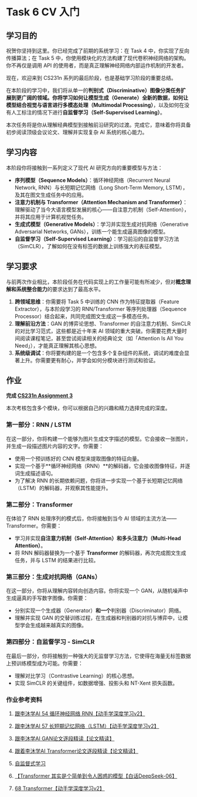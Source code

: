 # Task 6 CV 入门

## 学习目的

祝贺你坚持到这里。你已经完成了前期的系统学习：在 Task 4 中，你实现了反向传播算法；在 Task 5 中，你使用模块化的方法构建了现代卷积神经网络的架构。你不再仅是调用 API 的使用者，而是真正理解神经网络内部运作机制的开发者。

现在，欢迎来到 CS231n 系列的最后阶段，也是基础学习阶段的重要总结。

在本阶段的学习中，我们将从单一的**判别式（Discriminative）**图像分类任务扩展到更广阔的领域。你将学习如何让模型**生成（Generate）**全新的数据，如何让模型结合视觉与语言进行**多模态处理（Multimodal Processing）**，以及如何在没有人工标注的情况下进行**自监督学习（Self-Supervised Learning）**。

本次任务将是你从理解经典模型到接触前沿研究的过渡。完成它，意味着你将具备初步阅读顶级会议论文、理解并实现复杂 AI 系统的核心能力。

## 学习内容

本阶段你将接触到一系列定义了现代 AI 研究方向的重要模型与方法：

* **序列模型（Sequence Models）**：循环神经网络（Recurrent Neural Network, RNN）与长短期记忆网络（Long Short-Term Memory, LSTM），及其在图文生成任务中的应用。
* **注意力机制与 Transformer（Attention Mechanism and Transformer）**：理解驱动了当今大语言模型发展的核心——自注意力机制（Self-Attention），并将其应用于计算机视觉任务。
* **生成式模型（Generative Models）**：学习并实现生成对抗网络（Generative Adversarial Networks, GANs），训练一个能生成逼真图像的模型。
* **自监督学习（Self-Supervised Learning）**：学习前沿的自监督学习方法（SimCLR），了解如何在没有标签的数据上训练强大的表征模型。

## 学习要求

与前两次作业相比，本阶段任务在代码实现上的工作量可能有所减少，但对**概念理解和系统整合能力**的要求达到了最高水平。

1. **跨领域思维**：你需要将 Task 5 中训练的 CNN 作为特征提取器（Feature Extractor），与本阶段学习的 RNN/Transformer 等序列处理器（Sequence Processor）结合起来，共同完成图文生成这一多模态任务。
2. **理解前沿方法**：GAN 的博弈论思想、Transformer 的自注意力机制、SimCLR 的对比学习范式，这些都是近十年来 AI 领域的重大突破。你需要花费大量时间阅读课程笔记，甚至尝试阅读相关的经典论文（如「Attention Is All You Need」），才能真正理解其核心思想。
3. **系统级调试**：你将要构建的是一个包含多个复杂组件的系统，调试的难度会显著上升。你需要更有耐心，并学会如何分模块进行测试和验证。

## 作业

**完成 [CS231n Assignment 3](https://cs231n.github.io/assignments2025/assignment3/)**

本次考核包含多个模块，你可以根据自己的兴趣和精力选择完成的深度。

### 第一部分：RNN / LSTM

在这一部分，你将构建一个能够为图片生成文字描述的模型。它会接收一张图片，并生成一段描述图片内容的文字。你需要：

* 使用一个预训练好的 CNN 模型来提取图像的特征向量。
* 实现一个基于**循环神经网络（RNN）**的解码器，它会接收图像特征，并逐词生成描述语句。
* 为了解决 RNN 的长期依赖问题，你将进一步实现一个基于长短期记忆网络（LSTM）的解码器，并观察其性能提升。

### 第二部分：Transformer

在体验了 RNN 处理序列的模式后，你将接触到当今 AI 领域的主流方法——Transformer。你需要：

* 学习并实现**自注意力机制（Self-Attention）**和**多头注意力（Multi-Head Attention）**。
* 将 RNN 解码器替换为一个基于 **Transformer** 的解码器，再次完成图文生成任务，并与 LSTM 的结果进行比较。

### 第三部分：生成对抗网络（GANs）

在这一部分，你将从理解内容转向创造内容。你将实现一个 GAN，从随机噪声中生成逼真的手写数字图像。你需要：

* 分别实现一个生成器（Generator）**和一个**判别器（Discriminator）网络。
* 理解并实现 GAN 的交替训练过程，在生成器和判别器的对抗与博弈中，让模型学会生成越来越真实的图像。

### 第四部分：自监督学习 - SimCLR

在最后一部分，你将接触到一种强大的无监督学习方法，它使得在海量无标签数据上预训练模型成为可能。你需要：

* 理解对比学习（Contrastive Learning）的核心思想。
* 实现 SimCLR 的关键组件，如数据增强、投影头和 NT-Xent 损失函数。

### 作业参考资料

1. [跟李沐学AI 54 循环神经网络 RNN【动手学深度学习v2】](https://www.bilibili.com/video/BV1D64y1z7CA/?spm_id_from=333.337.search-card.all.click&vd_source=0272bb7dd0d8d9302c55fc082442b9e3)

2. [跟李沐学AI 57 长短期记忆网络（LSTM）【动手学深度学习v2】](https://www.bilibili.com/video/BV1JU4y1H7PC?spm_id_from=333.788.recommend_more_video.4&vd_source=0272bb7dd0d8d9302c55fc082442b9e3)

3. [跟李沐学AI GAN论文逐段精读【论文精读】](https://www.bilibili.com/video/BV1rb4y187vD/?spm_id_from=333.337.search-card.all.click&vd_source=0272bb7dd0d8d9302c55fc082442b9e3)

4. [跟着李沐学AI Transformer论文逐段精读【论文精读】](https://www.bilibili.com/video/BV1pu411o7BE/?spm_id_from=333.337.search-card.all.click&vd_source=0272bb7dd0d8d9302c55fc082442b9e3)

5. [自监督式学习](https://www.bilibili.com/video/BV1m3411p7wD?spm_id_from=333.788.videopod.episodes&vd_source=0272bb7dd0d8d9302c55fc082442b9e3&p=46)

6. [【Transformer 其实是个简单到令人困惑的模型【白话DeepSeek-06】](https://www.bilibili.com/video/BV1C3dqYxE3q/?share_source=copy_web&vd_source=3fbbb3c2ad24817002f9c39fad247a3b)

7. [68 Transformer【动手学深度学习v2】](https://www.bilibili.com/video/BV1Kq4y1H7FL/?p=2&share_source=copy_web&vd_source=3fbbb3c2ad24817002f9c39fad247a3b)
